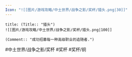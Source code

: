```yaml
---
Icon: "![[图片/游戏攻略/中土世界/战争之影/奖杯/猎头.png|30]]"
---
```

```ad-common-bronze-trophy
title: (Title:: "猎头")
![[图片/游戏攻略/中土世界/战争之影/奖杯/猎头.png|100]]

(Comment:: "成功招募每一种高级职业的追随者.")
```

#中土世界/战争之影/奖杯 #奖杯 #奖杯/铜
